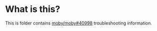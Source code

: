 # What is this?
This is folder contains [moby/moby#40998](https://github.com/moby/moby/issues/40998) troubleshooting information.
